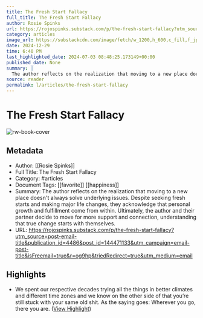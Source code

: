 ```yaml
---
title: The Fresh Start Fallacy
full_title: The Fresh Start Fallacy
author: Rosie Spinks
url: https://rojospinks.substack.com/p/the-fresh-start-fallacy?utm_source=post-email-title&publication_id=4486&post_id=144471133&utm_campaign=email-post-title&isFreemail=true&r=og9hp&triedRedirect=true&utm_medium=email
category: articles
image_url: https://substackcdn.com/image/fetch/w_1200,h_600,c_fill,f_jpg,q_auto:good,fl_progressive:steep,g_auto/https%3A%2F%2Fsubstack-post-media.s3.amazonaws.com%2Fpublic%2Fimages%2F04ca80d1-6eb7-42ad-a743-7d6491c6b76f_1000x1024.jpeg
date: 2024-12-29
time: 6:40 PM
last_highlighted_date: 2024-07-03 08:48:25.173149+00:00
published_date: None
summary: |
  The author reflects on the realization that moving to a new place doesn't always solve underlying issues. Despite seeking fresh starts and making major life changes, they acknowledge that personal growth and fulfillment come from within. Ultimately, the author and their partner decide to move for more support and connection, understanding that true change starts with themselves.
source: reader
permalink: l/articles/the-fresh-start-fallacy
---
```

# The Fresh Start Fallacy

![rw-book-cover](https://substackcdn.com/image/fetch/w_1200,h_600,c_fill,f_jpg,q_auto:good,fl_progressive:steep,g_auto/https%3A%2F%2Fsubstack-post-media.s3.amazonaws.com%2Fpublic%2Fimages%2F04ca80d1-6eb7-42ad-a743-7d6491c6b76f_1000x1024.jpeg)

## Metadata
- Author: [[Rosie Spinks]]
- Full Title: The Fresh Start Fallacy
- Category: #articles
- Document Tags: [[favorite]] [[happiness]] 
- Summary: The author reflects on the realization that moving to a new place doesn't always solve underlying issues. Despite seeking fresh starts and making major life changes, they acknowledge that personal growth and fulfillment come from within. Ultimately, the author and their partner decide to move for more support and connection, understanding that true change starts with themselves.
- URL: https://rojospinks.substack.com/p/the-fresh-start-fallacy?utm_source=post-email-title&publication_id=4486&post_id=144471133&utm_campaign=email-post-title&isFreemail=true&r=og9hp&triedRedirect=true&utm_medium=email

## Highlights
- We spent our respective decades trying all the things in better climates and different time zones and we know on the other side of that you’re still stuck with your same old shit. As the saying goes: Wherever you go, there you are. ([View Highlight](https://read.readwise.io/read/01j1vwfpmq43q4bzegcpj124gb))


